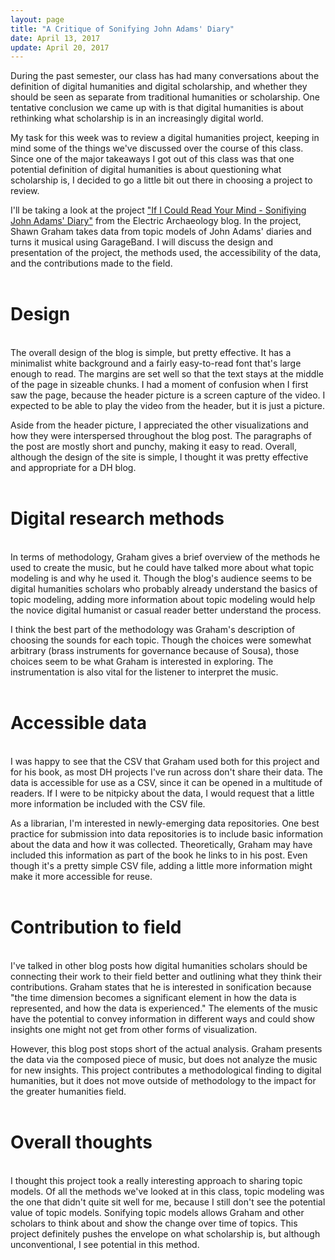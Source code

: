 ```yaml
---
layout: page
title: "A Critique of Sonifying John Adams' Diary"
date: April 13, 2017
update: April 20, 2017
---
```


During the past semester, our class has had many conversations about the definition of digital humanities and digital scholarship, and whether they should be seen as separate from traditional humanities or scholarship. One tentative conclusion we came up with is that digital humanities is about rethinking what scholarship is in an increasingly digital world.

My task for this week was to review a digital humanities project, keeping in mind some of the things we've discussed over the course of this class. Since one of the major takeaways I got out of this class was that one potential definition of digital humanities is about questioning what scholarship is, I decided to go a little bit out there in choosing a project to review.

I'll be taking a look at the project ["If I Could Read Your Mind - Sonifiying John Adams' Diary"](https://electricarchaeology.ca/2015/10/27/if-i-could-read-your-mind-sonifying-john-adams-diary/) from the Electric Archaeology blog. In the project, Shawn Graham takes data from topic models of John Adams' diaries and turns it musical using GarageBand. I will discuss the design and presentation of the project, the methods used, the accessibility of the data, and the contributions made to the field.
<br>
<br>
# Design
<br>
The overall design of the blog is simple, but pretty effective. It has a minimalist white background and a fairly easy-to-read font that's large enough to read. The margins are set well so that the text stays at the middle of the page in sizeable chunks. I had a moment of confusion when I first saw the page, because the header picture is a screen capture of the video. I expected to be able to play the video from the header, but it is just a picture.

Aside from the header picture, I appreciated the other visualizations and how they were interspersed throughout the blog post. The paragraphs of the post are mostly short and punchy, making it easy to read. Overall, although the design of the site is simple, I thought it was pretty effective and appropriate for a DH blog.
<br>
<br>
# Digital research methods
<br>
In terms of methodology, Graham gives a brief overview of the methods he used to create the music, but he could have talked more about what topic modeling is and why he used it. Though the blog's audience seems to be digital humanities scholars who probably already understand the basics of topic modeling, adding more information about topic modeling would help the novice digital humanist or casual reader better understand the process.

I think the best part of the methodology was Graham's description of choosing the sounds for each topic. Though the choices were somewhat arbitrary (brass instruments for governance because of Sousa), those choices seem to be what Graham is interested in exploring. The instrumentation is also vital for the listener to interpret the music.
<br>
<br>
# Accessible data
<br>
I was happy to see that the CSV that Graham used both for this project and for his book, as most DH projects I've run across don't share their data. The data is accessible for use as a CSV, since it can be opened in a multitude of readers. If I were to be nitpicky about the data, I would request that a little more information be included with the CSV file.

As a librarian, I'm interested in newly-emerging data repositories. One best practice for submission into data repositories is to include basic information about the data and how it was collected. Theoretically, Graham may have included this information as part of the book he links to in his post. Even though it's a pretty simple CSV file, adding a little more information might make it more accessible for reuse.
<br>
<br>
# Contribution to field
<br>
I've talked in other blog posts how digital humanities scholars should be connecting their work to their field better and outlining what they think their contributions. Graham states that he is interested in sonification because "the time dimension becomes a significant element in how the data is represented, and how the data is experienced." The elements of the music have the potential to convey information in different ways and could show insights one might not get from other forms of visualization.

However, this blog post stops short of the actual analysis. Graham presents the data via the composed piece of music, but does not analyze the music for new insights. This project contributes a methodological finding to digital humanities, but it does not move outside of methodology to the impact for the greater humanities field.
<br>
<br>
# Overall thoughts
<br>
I thought this project took a really interesting approach to sharing topic models. Of all the methods we've looked at in this class, topic modeling was the one that didn't quite sit well for me, because I still don't see the potential value of topic models. Sonifying topic models allows Graham and other scholars to think about and show the change over time of topics. This project definitely pushes the envelope on what scholarship is, but although unconventional, I see potential in this method.
